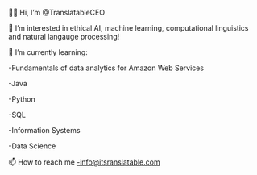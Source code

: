 👋🏾 Hi, I’m @TranslatableCEO

👀 I’m interested in ethical AI, machine learning, computational linguistics and natural langauge processing!

🌱 I’m currently learning: 

-Fundamentals of data analytics for Amazon Web Services

-Java

-Python

-SQL

-Information Systems

-Data Science

📫 How to reach me 
-info@itsranslatable.com

<!---
TranslatableCEO/TranslatableCEO is a ✨ special ✨ repository because its `README.md` (this file) appears on your GitHub profile.
You can click the Preview link to take a look at your changes.
--->
